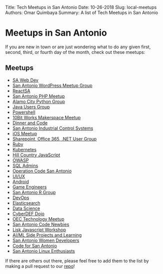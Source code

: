 Title: Tech Meetups in San Antonio
Date: 10-26-2018
Slug: local-meetups
Authors: Omar Quimbaya
Summary: A list of Tech Meetups in San Antonio

# Meetups in San Antonio

If you are new in town or are just wondering what to do any given first, second, third, or fourth day of the month, check out these meetups:

## Meetups

- [SA Web Dev](https://www.meetup.com/sawebdev/)
- [San Antonio WordPress Meetup Group](https://www.meetup.com/SanAntonioWordPress/)
- [ReactSA](https://www.meetup.com/ReactSA/)
- [San Antonio PHP Meetup](https://www.meetup.com/San-Antonio-PHP-Meetup/)
- [Alamo City Python Group](https://www.meetup.com/Alamo-City-Python-Group/)
- [Java Users Group](https://www.meetup.com/San-Antonio-Java-User-Group/)
- [Powershell](https://www.meetup.com/San-Antonio-PowerShell-User-Group/)
- [10Bit Works Makerspace Meetup](https://www.meetup.com/10BitWorks-Meetup/)
- [Dinner and Code](https://www.meetup.com/Dinner-and-Code-San-Antonio/)
- [San Antonio Industrial Control Systems](https://www.meetup.com/San-Antonio-Cyber-Security-for-Control-Systems/)
- [iOS Meetup](https://www.meetup.com/San-Antonio-iOS-Developer-Meetup/)
- [Sharepoint, Office 365, .NET User Group](https://www.meetup.com/SATNUG/)
- [Ruby](https://www.meetup.com/sarubycoders/)
- [Kubernetes](https://www.meetup.com/Kubernetes-San-Antonio/)
- [Hill Country JavaScript](https://www.meetup.com/San-Antonio-JavaScript-User-Group/)
- [OWASP](https://www.meetup.com/OWASP-San-Antonio/)
- [SQL Admins](https://www.meetup.com/San-Antonio-League-of-SQL-Server-Administrtors-SALSSA/)
- [Operation Code San Antonio](https://www.meetup.com/Operation-Code-San-Antonio/)
- [UI/UX](https://www.meetup.com/UI-UX-Meetup/)
- [Android](https://www.meetup.com/San-Antonio-Android-Application-Development-Meetup/)
- [Game Engineers](https://www.meetup.com/SAGEgroup/)
- [San Antonio R Group](https://www.meetup.com/Alamo-City-R-Users-Group/)
- [DevOps](https://www.meetup.com/SanAntonioDevOps/)
- [Elasticsearch](https://www.meetup.com/San-Antonio-Elastic-Fantastics/)
- [Data Science](https://www.meetup.com/San-Antonio-Data-Science-Meetup/)
- [CyberDEF Dojo](https://www.meetup.com/cyberdefdojo/)
- [OEC Technology Meetup](https://www.meetup.com/OEC-Technology/)
- [San Antonio Code Newbies](https://www.meetup.com/San-Antonio-Code-Newbies/)
- [Lisk Javascript Workshop](https://www.meetup.com/LiskCommunityJavaScriptWorkshop/)
- [AI/ML Side Projects and Learning](https://www.meetup.com/Artificial-Intelligence-and-Machine-Learning-of-San-Antonio/)
- [San Antonio Women Developers](https://www.meetup.com/San-Antonio-Women-Developers/)
- [Code for San Antonio](https://www.meetup.com/Code-for-San-Antonio/)
- [San Antonio Linux Enthusiasts](https://www.meetup.com/San-Antonio-Linux-Enthusiasts/)

If there are others out there, please feel free to add them to the list by making a pull request to our [repo](https://github.com/SADevs/sadevs.github.io)!
